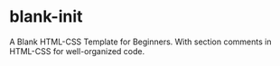 # blank-init
A Blank HTML-CSS Template for Beginners. With section comments in HTML-CSS for well-organized code.
